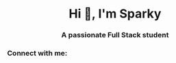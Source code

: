 <h1 align="center">Hi 👋, I'm Sparky</h1>
<h3 align="center">A passionate Full Stack student</h3>

<h3 align="left">Connect with me:</h3>
<p align="left">
</p>
